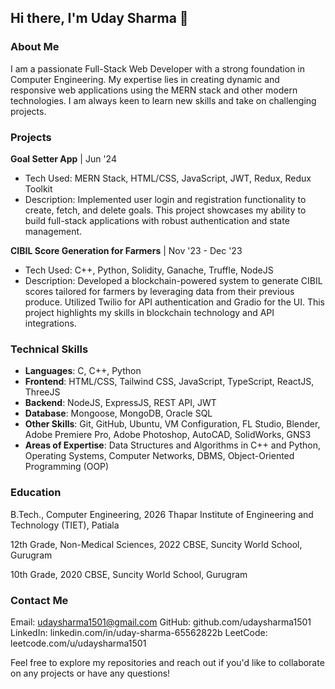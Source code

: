 
## Hi there, I'm Uday Sharma 👋



### About Me
I am a passionate Full-Stack Web Developer with a strong foundation in Computer Engineering. My expertise lies in creating dynamic and responsive web applications using the MERN stack and other modern technologies. I am always keen to learn new skills and take on challenging projects.

### Projects
**Goal Setter App** | Jun '24
- Tech Used: MERN Stack, HTML/CSS, JavaScript, JWT, Redux, Redux Toolkit
- Description: Implemented user login and registration functionality to create, fetch, and delete goals. This project showcases my ability to build full-stack applications with robust authentication and state management.

**CIBIL Score Generation for Farmers** | Nov '23 - Dec '23
- Tech Used: C++, Python, Solidity, Ganache, Truffle, NodeJS
- Description: Developed a blockchain-powered system to generate CIBIL scores tailored for farmers by leveraging data from their previous produce. Utilized Twilio for API authentication and Gradio for the UI. This project highlights my skills in blockchain technology and API integrations.

### Technical Skills
- **Languages**: C, C++, Python
- **Frontend**: HTML/CSS, Tailwind CSS, JavaScript, TypeScript, ReactJS, ThreeJS
- **Backend**: NodeJS, ExpressJS, REST API, JWT
- **Database**: Mongoose, MongoDB, Oracle SQL
- **Other Skills**: Git, GitHub, Ubuntu, VM Configuration, FL Studio, Blender, Adobe Premiere Pro, Adobe Photoshop, AutoCAD, SolidWorks, GNS3
- **Areas of Expertise**: Data Structures and Algorithms in C++ and Python, Operating Systems, Computer Networks, DBMS, Object-Oriented Programming (OOP)

### Education
B.Tech., Computer Engineering, 2026
Thapar Institute of Engineering and Technology (TIET), Patiala

12th Grade, Non-Medical Sciences, 2022
CBSE, Suncity World School, Gurugram

10th Grade, 2020
CBSE, Suncity World School, Gurugram

### Contact Me
Email: udaysharma1501@gmail.com
GitHub: github.com/udaysharma1501
LinkedIn: linkedin.com/in/uday-sharma-65562822b
LeetCode: leetcode.com/u/udaysharma1501

Feel free to explore my repositories and reach out if you'd like to collaborate on any projects or have any questions!
